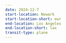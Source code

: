 ```yaml
---
date: 2024-12-7
start-location: Newark
start-location-short: ewr
end-location: Los Angeles
end-location-short: lax
transit-type: plane
---
```


<!-- TODO update the date here -->